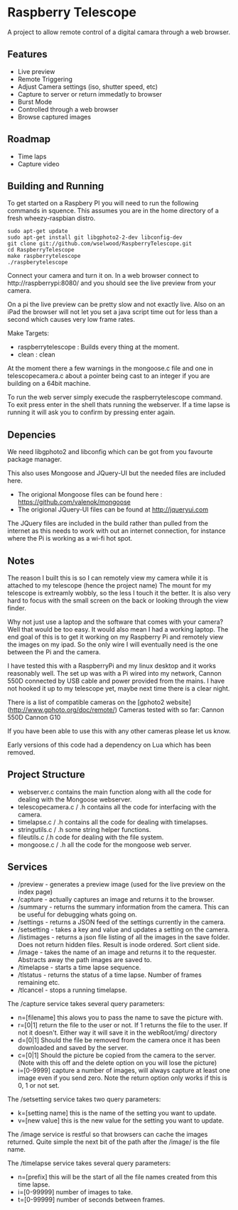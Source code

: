 Raspberry Telescope
===================

A project to allow remote control of a digital camara through a web browser.

Features
--------

* Live preview
* Remote Triggering
* Adjust Camera settings (iso, shutter speed, etc)
* Capture to server or return immedatly to browser
* Burst Mode
* Controlled through a web browser
* Browse captured images

Roadmap
-------

* Time laps 
* Capture video


Building and Running
--------------------

To get started on a Raspbery PI you will need to run the following commands in squence. This assumes you are in the home directory of a fresh wheezy-raspbian distro. 

    sudo apt-get update
    sudo apt-get install git libgphoto2-2-dev libconfig-dev
    git clone git://github.com/wselwood/RaspberryTelescope.git
    cd RaspberryTelescope
    make raspberrytelescope
    ./raspberytelescope
    
Connect your camera and turn it on. In a web browser connect to http://raspberrypi:8080/ and you should see the live preview from your camera. 

On a pi the live preview can be pretty slow and not exactly live. Also on an iPad the browser will not let you set a java script time out for less than a second which causes very low frame rates.

Make Targets:
* raspberrytelescope : Builds every thing at the moment.
* clean : clean

At the moment there a few warnings in the mongoose.c file and one in telescopecamera.c about a pointer being cast 
to an integer if you are building on a 64bit machine. 

To run the web server simply execude the raspberrytelescope command. To exit press enter in the shell thats running the webserver. If a time lapse is running it will ask you to confirm by pressing enter again.

Depencies
---------

We need libgphoto2 and libconfig which can be got from you favourte package manager.

This also uses Mongoose and JQuery-UI but the needed files are included here. 

* The origional Mongoose files can be found here : https://github.com/valenok/mongoose
* The origional JQuery-UI files can be found at http://jqueryui.com

The JQuery files are included in the build rather than pulled from the internet as this needs to work with out an internet connection, for instance where the Pi is working as a wi-fi hot spot.

Notes
-----

The reason I built this is so I can remotely view my camera while it is attached to my telescope (hence the project name) The mount for my telescope is extreamly wobbly, so the less I touch it the better. It is also very hard to focus with the small screen on the back or looking through the view finder.

Why not just use a laptop and the software that comes with your camera? Well that would be too easy. It would also mean I had a working laptop. The end goal of this is to get it working on my Raspberry Pi and remotely view the images on my ipad. So the only wire I will eventually need is the one between the Pi and the camera.

I have tested this with a RaspberryPi and my linux desktop and it works reasonably well. The set up was with a Pi wired into my network, Cannon 550D connected by USB cable and power provided from the mains. I have not hooked it up to my telescope yet, maybe next time there is a clear night.

There is a list of compatible cameras on the [gphoto2 website] (http://www.gphoto.org/doc/remote/)
Cameras tested with so far:
Cannon 550D
Cannon G10

If you have been able to use this with any other cameras please let us know.


Early versions of this code had a dependency on Lua which has been removed.

Project Structure
-----------------

* webserver.c contains the main function along with all the code for dealing with the Mongoose webserver.
* telescopecamera.c / .h contains all the code for interfacing with the camera.
* timelapse.c / .h contains all the code for dealing with timelapses.
* stringutils.c / .h some string helper functions.
* fileutils.c /.h code for dealing with the file system.
* mongoose.c / .h all the code for the mongoose web server.

Services
--------

* /preview - generates a preview image (used for the live preview on the index page)
* /capture - actually captures an image and returns it to the browser.
* /summary - returns the summary information from the camera. This can be useful for debugging whats going on.
* /settings - returns a JSON feed of the settings currently in the camera.
* /setsetting - takes a key and value and updates a setting on the camera.
* /listimages - returns a json file listing of all the images in the save folder. Does not return hidden files. Result is inode ordered. Sort client side.
* /image - takes the name of an image and returns it to the requester. Abstracts away the path images are saved to.
* /timelapse - starts a time lapse sequence.
* /tlstatus - returns the status of a time lapse. Number of frames remaining etc.
* /tlcancel - stops a running timelapse.

The /capture service takes several query parameters:
* n=[filename] this alows you to pass the name to save the picture with.
* r=[0|1] return the file to the user or not. If 1 returns the file to the user. If not it doesn't. Either way it will save it in the webRoot/img/ directory
* d=[0|1] Should the file be removed from the camera once it has been downloaded and saved by the server.
* c=[0|1] Should the picture be copied from the camera to the server. (Note with this off and the delete option on you will lose the picture)
* i=[0-9999] capture a number of images, will always capture at least one image even if you send zero. Note the return option only works if this is 0, 1 or not set.

The /setsetting service takes two query parameters:
* k=[setting name] this is the name of the setting you want to update.
* v=[new value] this is the new value for the setting you want to update.

The /image service is restful so that browsers can cache the images returned. Quite simple the next bit of the path after the /image/ is the file name.

The /timelapse service takes several query parameters:
* n=[prefix] this will be the start of all the file names created from this time lapse.
* i=[0-99999] number of images to take.
* t=[0-99999] number of seconds between frames.


